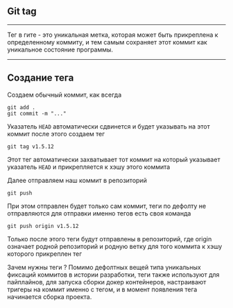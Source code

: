 Git tag
---
---

Тег в гите - это уникальная метка, которая может быть прикреплена
к определенному коммиту, и тем самым сохраняет этот коммит как
уникальное состояние программы.

---
Создание тега
---
Создаем обычный коммит, как всегда

    git add .
    git commit -m "..."

Указатель `HEAD` автоматически сдвинется и будет указывать на этот
коммит после этого создаем тег

    git tag v1.5.12

Этот тег автоматически захватывает тот коммит на который указывает
указатель `HEAD` и прикрепляется к хэшу этого коммита

Далее отправляем наш коммит в репозиторий

    git push

При этом отправлен будет только сам коммит, теги по дефолту
не отправляются для отправки именно тегов есть своя команда

    git push origin v1.5.12

Только после этого теги будут отправлены в репозиторий, где
origin означает родной репозиторий и родную ветку для
того коммита к хэшу которого прикреплен тег

Зачем нужны теги ? Помимо дефолтных вещей типа уникальных
фиксаций коммитов в истории разработки, теги также используют
для пайплайнов, для запуска сборки докер контейнеров, настраивают
тригеры на коммит именно с тегом, и в момент появления тега начинается
сборка проекта.
